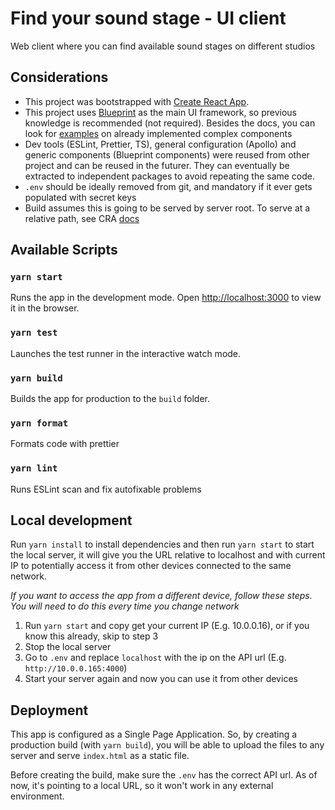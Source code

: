 # Find your sound stage - UI client

Web client where you can find available sound stages on different studios

## Considerations

- This project was bootstrapped with
  [Create React App](https://github.com/facebook/create-react-app).
- This project uses [Blueprint](https://blueprintjs.com/docs/#core/) as the main
  UI framework, so previous knowledge is recommended (not required). Besides the
  docs, you can look for
  [examples](https://github.com/palantir/blueprint/tree/develop/packages/docs-app/src/examples)
  on already implemented complex components
- Dev tools (ESLint, Prettier, TS), general configuration (Apollo) and generic
  components (Blueprint components) were reused from other project and can be
  reused in the futurer. They can eventually be extracted to independent
  packages to avoid repeating the same code.
- `.env` should be ideally removed from git, and mandatory if it ever gets
  populated with secret keys
- Build assumes this is going to be served by server root. To serve at a
  relative path, see CRA [docs](https://create-react-app.dev/docs/deployment/)

## Available Scripts

### `yarn start`

Runs the app in the development mode. Open
[http://localhost:3000](http://localhost:3000) to view it in the browser.

### `yarn test`

Launches the test runner in the interactive watch mode.

### `yarn build`

Builds the app for production to the `build` folder.

### `yarn format`

Formats code with prettier

### `yarn lint`

Runs ESLint scan and fix autofixable problems

## Local development

Run `yarn install` to install dependencies and then run `yarn start` to start
the local server, it will give you the URL relative to localhost and with
current IP to potentially access it from other devices connected to the same
network.

_If you want to access the app from a different device, follow these steps. You
will need to do this every time you change network_

1. Run `yarn start` and copy get your current IP (E.g. 10.0.0.16), or if you
   know this already, skip to step 3
2. Stop the local server
3. Go to `.env` and replace `localhost` with the ip on the API url (E.g.
   `http://10.0.0.165:4000`)
4. Start your server again and now you can use it from other devices

## Deployment

This app is configured as a Single Page Application. So, by creating a
production build (with `yarn build`), you will be able to upload the files to
any server and serve `index.html` as a static file.

Before creating the build, make sure the `.env` has the correct API url. As of
now, it's pointing to a local URL, so it won't work in any external environment.
